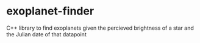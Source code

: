 # exoplanet-finder
C++ library to find exoplanets given the percieved brightness of a star and the Julian date of that datapoint
